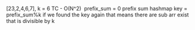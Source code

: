 [23,2,4,6,7], k = 6
TC - O(N^2)
​
prefix_sum = 0
prefix sum hashmap
key = prefix_sum%k
if we found the key again that means there are sub arr exist that is divisible by k
​
​
​
​
​
​
​